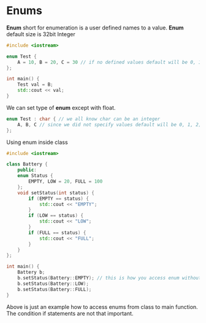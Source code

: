 # Enums

**Enum** short for enumeration is a user defined names to a value. **Enum** default size is 32bit Integer

```c++
#include <iostream>

enum Test {
    A = 10, B = 20, C = 30 // if no defined values default will be 0, 1, 2;
};

int main() {
    Test val = B;
    std::cout << val;
}
```

We can set type of **enum** except with float.

```c++
enum Test : char { // we all know char can be an integer
    A, B, C // since we did not specify values default will be 0, 1, 2;
};
```

Using enum inside class

```c++
#include <iostream>

class Battery {
    public:
    enum Status {
        EMPTY, LOW = 20, FULL = 100
    };
    void setStatus(int status) {
        if (EMPTY == status) {
            std::cout << "EMPTY";
        }
        if (LOW == status) {
            std::cout << "LOW";
        }
        if (FULL == status) {
            std::cout << "FULL";
        }
    }
};

int main() {
    Battery b;
    b.setStatus(Battery::EMPTY); // this is how you access enum without the key Status because Status is not a namespace;
    b.setStatus(Battery::LOW);
    b.setStatus(Battery::FULL);
}
```

Above is just an example how to access enums from class to main function. The condition if statements are not that important.